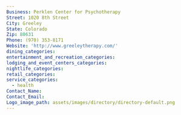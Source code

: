 ```yaml
---
Business: Perklen Center for Psychotherapy
Street: 1020 8th Street
City: Greeley
State: Colorado
Zip: 80631
Phone: (970) 353-8171
Website: 'http://www.greeleytherapy.com/'
dining_categories:
entertainment_and_recreation_categories:
lodging_and_event_centers_categories:
nightlife_categories:
retail_categories:
service_categories:
  - health
Contact_Name:
Contact_Email:
Logo_image_path: assets/images/directory/directory-default.png
---
```




